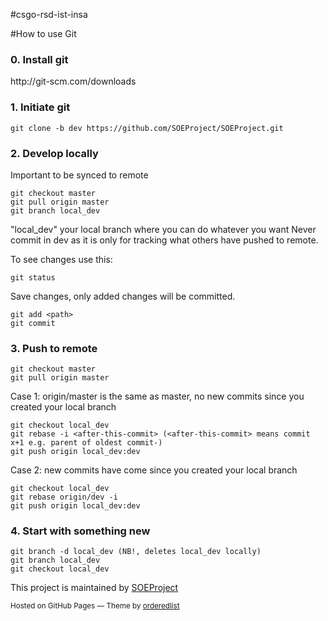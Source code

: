 #csgo-rsd-ist-insa

#How to use Git

<h3>0. Install git</h3>
<p>http://git-scm.com/downloads
</p>

<h3>1. Initiate git</h3>

<pre><code>git clone -b dev https://github.com/SOEProject/SOEProject.git
</code></pre>

<p>
</p>

<h3>2. Develop locally </h3>

<p>Important to be synced to remote</p>

<pre><code>git checkout master
git pull origin master
git branch local_dev
</code></pre>

<p>"local_dev" your local branch where you can do whatever you want
Never commit in dev as it is only for tracking what others have pushed to remote.
</p>

<p>
  To see changes use this:
</p>

<pre><code>git status
</code></pre>

<p>
  Save changes, only added changes will be committed.
</p>

<pre><code>git add &lt;path&gt;
git commit
</code></pre>

<h3>3. Push to remote</h3>

<pre><code>git checkout master
git pull origin master
</code></pre>

<p>Case 1: origin/master is the same as master, no new commits since you created your local branch
</p>
<pre><code>git checkout local_dev
git rebase -i &lt;after-this-commit&gt; (&lt;after-this-commit&gt; means commit x+1 e.g. parent of oldest commit-)
git push origin local_dev:dev
</code></pre>

<p>Case 2: new commits have come since you created your local branch
</p>
<pre><code>git checkout local_dev
git rebase origin/dev -i
git push origin local_dev:dev
</code></pre>

<h3>4. Start with something new </h3>

<pre><code>git branch -d local_dev (NB!, deletes local_dev locally)
git branch local_dev
git checkout local_dev
</code></pre>

<p>
</p>

</section>
      <footer>
        <p>This project is maintained by <a href="https://github.com/SOEProject/SOEProject.git">SOEProject</a></p>
        <p><small>Hosted on GitHub Pages &mdash; Theme by <a href="https://github.com/orderedlist">orderedlist</a></small></p>
      </footer>
    </div>
    <script src="javascripts/scale.fix.js"></script>
    
  </body>
</html>

